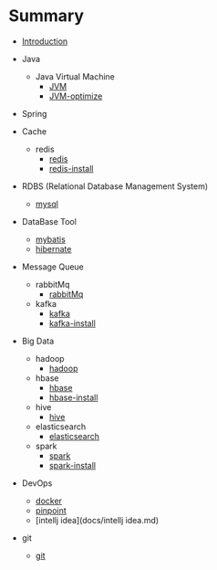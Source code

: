 # Summary

* [Introduction](README.md)


* Java
    * Java Virtual Machine
        * [JVM](docs/JVM.md)
        * [JVM-optimize](docs/JVM-optimize.md)


* Spring
    

* Cache
    * redis
        * [redis](docs/redis-info.md)
        * [redis-install](docs/redis-install.md)


* RDBS (Relational Database Management System)
    * [mysql](docs/mysql-install.md)


* DataBase Tool    
    * [mybatis](docs/mybatis.md)
    * [hibernate](docs/hibernate.md)


* Message Queue
    * rabbitMq
        * [rabbitMq](docs/RabbitMQ.md)
    * kafka
        * [kafka](docs/Kafka.md)
        * [kafka-install](docs/Kafka-install.md)
    

* Big Data
    * hadoop
        * [hadoop](docs/hadoop.md)
    * hbase 
        * [hbase](docs/hbase.md)
        * [hbase-install](docs/hbase-install.md)
    * hive
        * [hive](docs/hive.md)
    * elasticsearch
        * [elasticsearch](docs/elasticsearch.md)
    * spark
        * [spark](docs/spark.md)
        * [spark-install](docs/spark-install.md)


* DevOps
    * [docker](docs/docker.md)
    * [pinpoint](docs/pinpoint.md)
    * [intellj idea](docs/intellj idea.md)

  
* git
    * [git](docs/git.md)